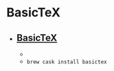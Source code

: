 # BasicTeX
- [BasicTeX](https://www.tug.org/mactex/morepackages.html)
  - 
  - 
  - `brew cask install basictex`
